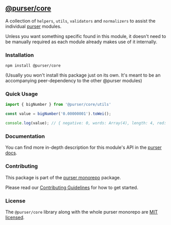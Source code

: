 ## [@purser/core](https://www.npmjs.com/package/@purser/core)

A collection of `helpers`, `utils`, `validators` and `normalizers` to assist the individual [purser](https://github.com/JoinColony/purser) modules.

Unless you want something specific found in this module, it doesn't need to be manually required as each module already makes use of it internally.

### Installation
```shell
npm install @purser/core
```

(Usually you won't install this package just on its own. It's meant to be an accompanying peer-dependency to the other @purser modules)

### Quick Usage
```typescript
import { bigNumber } from '@purser/core/utils'

const value = bigNumber('0.00000001').toWei();

console.log(value); // { negative: 0, words: Array(4), length: 4, red: null }
```

### Documentation

You can find more in-depth description for this module's API in the [purser docs](https://joincolony.github.io/purser/modules/_purser_core.html).

### Contributing

This package is part of the [purser monorepo](https://github.com/JoinColony/purser) package.

Please read our [Contributing Guidelines](https://github.com/JoinColony/purser/blob/master/.github/CONTRIBUTING.md) for how to get started.

### License

The `@purser/core` library along with the whole purser monorepo are [MIT licensed](https://github.com/JoinColony/purser/blob/master/LICENSE).
